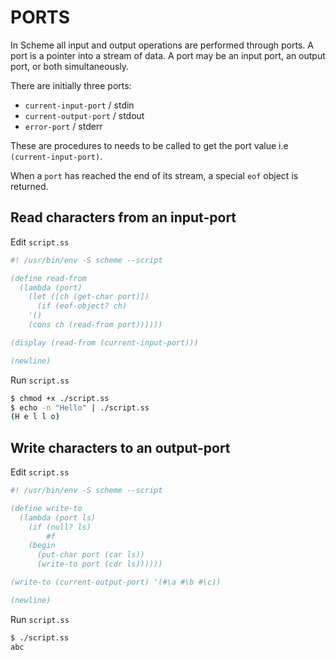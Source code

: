 # PORTS

In Scheme all input and output operations are performed through ports. A port is a pointer into a stream of data. A port may be an input port, an output port, or both simultaneously.

There are initially three ports: 

* `current-input-port` / stdin
* `current-output-port` / stdout
* `error-port` / stderr

These are procedures to needs to be called to get the port value i.e `(current-input-port)`.

When a `port` has reached the end of its stream, a special `eof` object is returned.

## Read characters from an input-port

Edit `script.ss`

```scheme
#! /usr/bin/env -S scheme --script

(define read-from
  (lambda (port)
    (let ([ch (get-char port)])
      (if (eof-object? ch)
	'()
	(cons ch (read-from port))))))

(display (read-from (current-input-port)))

(newline)
```

Run `script.ss`

```bash
$ chmod +x ./script.ss
$ echo -n "Hello" | ./script.ss
(H e l l o)
```

## Write characters to an output-port

Edit `script.ss`

```scheme
#! /usr/bin/env -S scheme --script

(define write-to
  (lambda (port ls)
    (if (null? ls)
      	#f
	(begin
	  (put-char port (car ls))
	  (write-to port (cdr ls))))))

(write-to (current-output-port) '(#\a #\b #\c))

(newline)
```

Run `script.ss`

```bash
$ ./script.ss
abc
```
